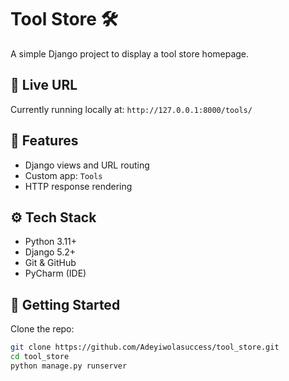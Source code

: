 # Tool Store 🛠️

A simple Django project to display a tool store homepage.

## 🔗 Live URL

Currently running locally at: `http://127.0.0.1:8000/tools/`

## 📂 Features

- Django views and URL routing
- Custom app: `Tools`
- HTTP response rendering

## ⚙️ Tech Stack

- Python 3.11+
- Django 5.2+
- Git & GitHub
- PyCharm (IDE)

## 🚀 Getting Started

Clone the repo:

```bash
git clone https://github.com/Adeyiwolasuccess/tool_store.git
cd tool_store
python manage.py runserver

